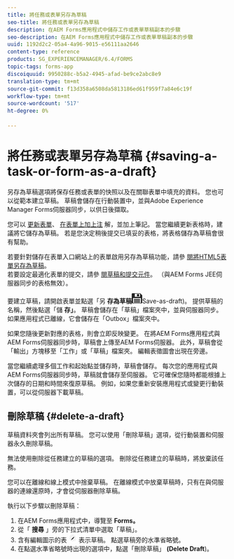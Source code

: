 ```yaml
---
title: 將任務或表單另存為草稿
seo-title: 將任務或表單另存為草稿
description: 在AEM Forms應用程式中儲存工作或表單草稿副本的步驟
seo-description: 在AEM Forms應用程式中儲存工作或表單草稿副本的步驟
uuid: 1192d2c2-05a4-4a96-9015-e56111aa2646
content-type: reference
products: SG_EXPERIENCEMANAGER/6.4/FORMS
topic-tags: forms-app
discoiquuid: 9950288c-b5a2-4945-afad-be9ce2abc8e9
translation-type: tm+mt
source-git-commit: f13d358a6508da5813186ed61f959f7a84e6c19f
workflow-type: tm+mt
source-wordcount: '517'
ht-degree: 0%

---
```



# 將任務或表單另存為草稿 {#saving-a-task-or-form-as-a-draft}

另存為草稿選項將保存任務或表單的快照以及在關聯表單中填充的資料。 您也可以從範本建立草稿。 草稿會儲存在行動裝置中，並與Adobe Experience Manager Forms伺服器同步，以供日後擷取。

您可以 [更新表單](/help/forms/using/working-with-form.md)、 [在表單上加上注](/help/forms/using/add-attachments.md) 解，並加上筆記。 當您繼續更新表格時，建議將它儲存為草稿。 若是您決定稍後提交已填妥的表格，將表格儲存為草稿會很有幫助。

若要針對儲存在表單入口網站上的表單啟用另存為草稿功能，請參 [閱將HTML5表單另存為草稿](/help/forms/using/saving-html5-form-draft.md)。\
若要設定最適化表單的提交，請參 [閱草稿和提交元件](/help/forms/using/draft-submission-component.md)。 （與AEM Forms JEE伺服器同步的表格無效）。

要建立草稿，請開啟表單並點選「另 **存為草稿**![」(Save as Draft](assets/save-as-draft.png)Save-as-draft)。 提供草稿的名稱，然後點選「儲 **存」**。 草稿會儲存在「草稿」檔案夾中，並與伺服器同步。 如果應用程式已離線，它會儲存在「Outbox」檔案夾中。

如果您隨後更新對應的表格，則會立即反映變更。 在將AEM Forms應用程式與AEM Forms伺服器同步時，草稿會上傳至AEM Forms伺服器。 此外，草稿會從「輸出」方塊移至「工作」或「草稿」檔案夾。 編輯表徵圖會出現在旁邊。

當您繼續處理多個工作和起始點並儲存時，草稿會儲存。 每次您的應用程式與AEM Forms伺服器同步時，草稿就會儲存至伺服器。 它可確保您隨時都能根據上次儲存的日期和時間來復原草稿。 例如，如果您重新安裝應用程式或變更行動裝置，可以從伺服器下載草稿。

## 刪除草稿 {#delete-a-draft}

草稿資料夾會列出所有草稿。 您可以使用「刪除草稿」選項，從行動裝置和伺服器永久刪除草稿。

無法使用刪除從任務建立的草稿的選項。 刪除從任務建立的草稿時，將放棄該任務。

您可以在離線和線上模式中捨棄草稿。 在離線模式中放棄草稿時，只有在與伺服器的連線還原時，才會從伺服器刪除草稿。

執行以下步驟以刪除草稿：

1. 在AEM Forms應用程式中，導覽至 **Forms。**
1. 從「 **搜尋** 」旁的下拉式清單中選取「草稿」。
1. 含有編輯圖示的表 ![單edit-draft-app](assets/edit-draft-app.png) 表示草稿。 點選草稿旁的水準省略號。
1. 在點選水準省略號時出現的選項中，點選「刪除草稿」 **(Delete Draft**)。

